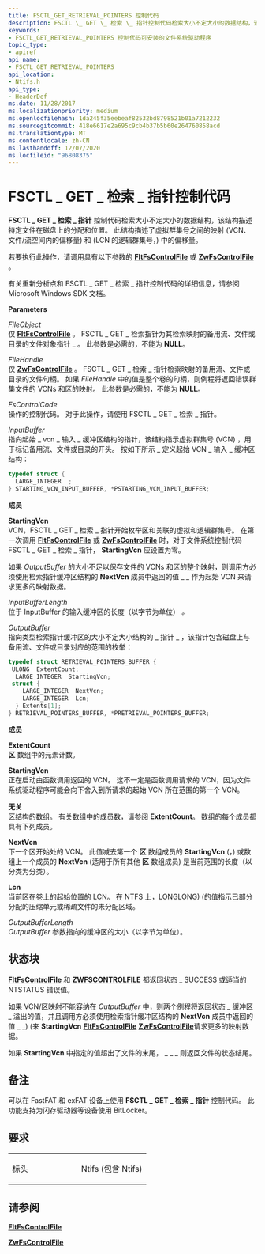 ```yaml
---
title: FSCTL_GET_RETRIEVAL_POINTERS 控制代码
description: FSCTL \_ GET \_ 检索 \_ 指针控制代码检索大小不定大小的数据结构，该结构描述特定文件在磁盘上的分配和位置。
keywords:
- FSCTL_GET_RETRIEVAL_POINTERS 控制代码可安装的文件系统驱动程序
topic_type:
- apiref
api_name:
- FSCTL_GET_RETRIEVAL_POINTERS
api_location:
- Ntifs.h
api_type:
- HeaderDef
ms.date: 11/28/2017
ms.localizationpriority: medium
ms.openlocfilehash: 1da245f35eebeaf82532bd8798521b01a7212232
ms.sourcegitcommit: 418e6617e2a695c9cb4b37b5b60e264760858acd
ms.translationtype: MT
ms.contentlocale: zh-CN
ms.lasthandoff: 12/07/2020
ms.locfileid: "96808375"
---
```

# <a name="fsctl_get_retrieval_pointers-control-code"></a>FSCTL \_ GET \_ 检索 \_ 指针控制代码


**FSCTL \_ GET \_ 检索 \_ 指针** 控制代码检索大小不定大小的数据结构，该结构描述特定文件在磁盘上的分配和位置。 此结构描述了虚拟群集号之间的映射 (VCN、文件/流空间内的偏移量) 和 (LCN 的逻辑群集号，) 中的偏移量。

若要执行此操作，请调用具有以下参数的 [**FltFsControlFile**](/windows-hardware/drivers/ddi/fltkernel/nf-fltkernel-fltfscontrolfile) 或 [**ZwFsControlFile**](/previous-versions/ff566462(v=vs.85)) 。

有关重新分析点和 FSCTL \_ GET \_ 检索 \_ 指针控制代码的详细信息，请参阅 Microsoft Windows SDK 文档。

**Parameters**

<a href="" id="fileobject"></a>*FileObject*  
仅 [**FltFsControlFile**](/windows-hardware/drivers/ddi/fltkernel/nf-fltkernel-fltfscontrolfile) 。 FSCTL \_ GET \_ 检索指针为其检索映射的备用流、文件或目录的文件对象指针 \_ 。 此参数是必需的，不能为 **NULL**。

<a href="" id="filehandle"></a>*FileHandle*  
仅 [**ZwFsControlFile**](/previous-versions/ff566462(v=vs.85)) 。 FSCTL \_ GET \_ 检索 \_ 指针检索映射的备用流、文件或目录的文件句柄。 如果 *FileHandle* 中的值是整个卷的句柄，则例程将返回错误群集文件的 VCNs 和区的映射。 此参数是必需的，不能为 **NULL**。

<a href="" id="fscontrolcode"></a>*FsControlCode*  
操作的控制代码。 对于此操作，请使用 FSCTL \_ GET \_ 检索 \_ 指针。

<a href="" id="inputbuffer"></a>*InputBuffer*  
指向起始 \_ vcn \_ 输入 \_ 缓冲区结构的指针，该结构指示虚拟群集号 (VCN) ，用于标记备用流、文件或目录的开头。 按如下所示 \_ 定义起始 VCN \_ 输入 \_ 缓冲区结构：

```cpp
typedef struct {
  LARGE_INTEGER  ;
} STARTING_VCN_INPUT_BUFFER, *PSTARTING_VCN_INPUT_BUFFER;
```

**成员**

<a href="" id="startingvcn"></a>**StartingVcn**  
VCN，FSCTL \_ GET \_ 检索 \_ 指针开始枚举区和关联的虚拟和逻辑群集号。 在第一次调用 [**FltFsControlFile**](/windows-hardware/drivers/ddi/fltkernel/nf-fltkernel-fltfscontrolfile) 或 [**ZwFsControlFile**](/previous-versions/ff566462(v=vs.85)) 时，对于文件系统控制代码 FSCTL \_ GET \_ 检索 \_ 指针， **StartingVcn** 应设置为零。

如果 *OutputBuffer* 的大小不足以保存文件的 VCNs 和区的整个映射，则调用方必须使用检索指针缓冲区结构的 **NextVcn** 成员中返回的值 \_ \_ 作为起始 VCN 来请求更多的映射数据。

<a href="" id="inputbufferlength"></a>*InputBufferLength*  
位于 InputBuffer 的输入缓冲区的长度（以字节为单位） *。*

<a href="" id="outputbuffer"></a>*OutputBuffer*  
指向类型检索指针缓冲区的大小不定大小结构的 \_ 指针 \_ ，该指针包含磁盘上与备用流、文件或目录对应的范围的枚举：

```cpp
typedef struct RETRIEVAL_POINTERS_BUFFER {
 ULONG  ExtentCount;
  LARGE_INTEGER  StartingVcn;
 struct {
    LARGE_INTEGER  NextVcn;
    LARGE_INTEGER  Lcn;
  } Extents[1];
} RETRIEVAL_POINTERS_BUFFER, *PRETRIEVAL_POINTERS_BUFFER;
```

**成员**

<a href="" id="extentcount"></a>**ExtentCount**  
**区** 数组中的元素计数。

<a href="" id="startingvcn"></a>**StartingVcn**  
正在启动由函数调用返回的 VCN。 这不一定是函数调用请求的 VCN，因为文件系统驱动程序可能会向下舍入到所请求的起始 VCN 所在范围的第一个 VCN。

<a href="" id="extents-"></a>**无关**   
区结构的数组。 有关数组中的成员数，请参阅 **ExtentCount**。 数组的每个成员都具有下列成员。

<a href="" id="nextvcn"></a>**NextVcn**  
下一个区开始处的 VCN。 此值减去第一个 **区** 数组成员的 **StartingVcn** (，) 或数组上一个成员的 **NextVcn** (适用于所有其他 **区** 数组成员) 是当前范围的长度（以分类为分类）。

<a href="" id="lcn"></a>**Lcn**  
当前区在卷上的起始位置的 LCN。 在 NTFS 上，LONGLONG)  (的值指示已部分分配的压缩单元或稀疏文件的未分配区域。

<a href="" id="outputbufferlength"></a>*OutputBufferLength*  
*OutputBuffer* 参数指向的缓冲区的大小（以字节为单位）。

<a name="status-block"></a>状态块
------------

[**FltFsControlFile**](/windows-hardware/drivers/ddi/fltkernel/nf-fltkernel-fltfscontrolfile) 和 [**ZWFSCONTROLFILE**](/previous-versions/ff566462(v=vs.85)) 都返回状态 \_ SUCCESS 或适当的 NTSTATUS 错误值。

如果 VCN/区映射不能容纳在 *OutputBuffer* 中，则两个例程将返回状态 \_ 缓冲区 \_ 溢出的值，并且调用方必须使用检索指针缓冲区结构的 **NextVcn** 成员中返回的值 \_ \_)  (来 **StartingVcn** [**FltFsControlFile**](/windows-hardware/drivers/ddi/fltkernel/nf-fltkernel-fltfscontrolfile) [**ZwFsControlFile**](/previous-versions/ff566462(v=vs.85))请求更多的映射数据。

如果 **StartingVcn** 中指定的值超出了文件的末尾， \_ \_ \_ 则返回文件的状态结尾。

<a name="remarks"></a>备注
-------

可以在 FastFAT 和 exFAT 设备上使用 **FSCTL \_ GET \_ 检索 \_ 指针** 控制代码。 此功能支持为闪存驱动器等设备使用 BitLocker。

<a name="requirements"></a>要求
------------

<table>
<colgroup>
<col width="50%" />
<col width="50%" />
</colgroup>
<tbody>
<tr class="odd">
<td align="left"><p>标头</p></td>
<td align="left">Ntifs (包含 Ntifs) </td>
</tr>
</tbody>
</table>

## <a name="see-also"></a>请参阅


[**FltFsControlFile**](/windows-hardware/drivers/ddi/fltkernel/nf-fltkernel-fltfscontrolfile)

[**ZwFsControlFile**](/previous-versions/ff566462(v=vs.85))

 

